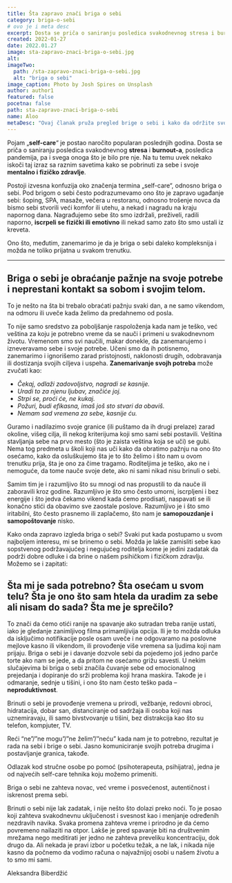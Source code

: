 ```yaml
---
title: Šta zapravo znači briga o sebi
category: briga-o-sebi
# ovo je i meta desc
excerpt: Dosta se priča o saniranju posledica svakodnevnog stresa i burnout-a, posledica pandemija, pa i svega onoga što je bilo pre nje.
created: 2022-01-27
date: 2022.01.27
image: sta-zapravo-znaci-briga-o-sebi.jpg
alt:
imageTwo:
  path: /sta-zapravo-znaci-briga-o-sebi.jpg
  alt: "briga o sebi"
image_caption: Photo by Josh Spires on Unsplash
author: author1
featured: false
pocetna: false
path: sta-zapravo-znaci-briga-o-sebi
name: Aloo
metaDesc: "Ovaj članak pruža pregled brige o sebi i kako da održite svoje ciljeve. Od odvajanja vremena za sebe do postavljanja granica, saznajte kako možete da se brinete o sebi."
---
```


Pojam „**self-care**“ je postao naročito popularan poslednjih godina. Dosta se priča o saniranju posledica svakodnevnog **stresa** i **burnout-a**, posledica pandemija, pa i svega onoga što je bilo pre nje. Na tu temu uvek nekako iskoči taj izraz sa raznim savetima kako se pobrinuti za sebe i svoje **mentalno i fizičko zdravlje**.

Postoji izvesna konfuzija oko značenja termina „self-care“, odnosno briga o sebi. Pod brigom o sebi često podrazumevamo ono što je zapravo ugađanje sebi: šoping, SPA, masaže, večera u restoranu, odnosno trošenje novca da bismo sebi stvorili veći komfor ili utehu, a nekad i nagradu na kraju napornog dana. Nagrađujemo sebe što smo izdržali, preživeli, radili naporno, **iscrpeli se fizički ili emotivno** ili nekad samo zato što smo ustali iz kreveta.

Ono što, međutim, zanemarimo je da je briga o sebi daleko kompleksnija i možda ne toliko prijatna u svakom trenutku.

---
## Briga o sebi je obraćanje pažnje na svoje potrebe i neprestani kontakt sa sobom i svojim telom.

 To je nešto na šta bi trebalo obraćati pažnju svaki dan, a ne samo vikendom, na odmoru ili uveče kada želimo da predahnemo od posla.

To nije samo sredstvo za poboljšanje raspoloženja kada nam je teško, već veština za koju je potrebno vreme da se nauči i primeni u svakodnevnom životu. Vremenom smo svi naučili, makar donekle, da zanemarujemo i izneveravamo sebe i svoje potrebe. Učeni smo da ih potisnemo, zanemarimo i ignorišemo zarad pristojnosti, naklonosti drugih, odobravanja ili dostizanja svojih ciljeva i uspeha. **Zanemarivanje svojh potreba** može zvučati kao:

- *Čekaj, odlaži zadovoljstvo, nagradi se kasnije.*
- *Uradi to za njenu ljubav, značiće joj.*
- *Strpi se, proći će, ne kukaj.*
- *Požuri, budi efikasna, imaš još sto stvari da obaviš.*
- *Nemam sad vremena za sebe, kasnije ću.*


Guramo i nadilazimo svoje granice (ili puštamo da ih drugi prelaze) zarad okoline, višeg cilja, ili nekog kriterijuma koji smo sami sebi postavili. Veština stavljanja sebe na prvo mesto (što je zaista veština koja se uči) se gubi. Nema tog predmeta u školi koji nas uči kako da obratimo pažnju na ono što osećamo, kako da osluškujemo šta je to što želimo i što nam u ovom trenutku prija, šta je ono za čime tragamo. Roditeljima je teško, ako ne i nemoguće, da tome nauče svoje dete, ako ni sami nikad nisu brinuli o sebi. 

Samim tim je i razumljivo što su mnogi od nas propustili to da nauče ili zaboravili kroz godine. Razumljivo je što smo često umorni, iscrpljeni i bez energije i što jedva čekamo vikend kada ćemo prodisati, naspavati se ili konačno stići da obavimo sve zaostale poslove. Razumljivo je i što smo iritabilni, što često prasnemo ili zaplačemo, što nam je **samopouzdanje i samopoštovanje** nisko.

Kako onda zapravo izgleda briga o sebi? Svaki put kada postupamo u svom najboljem interesu, mi se brinemo o sebi. Možda je lakše zamisliti sebe kao sopstvenog podržavajućeg i negujućeg roditelja kome je jedini zadatak da podrži dobre odluke i da brine o našem psihičkom i fizičkom zdravlju. Možemo se i zapitati:

## Šta mi je sada potrebno? Šta osećam u svom telu? Šta je ono što sam htela da uradim za sebe ali nisam do sada? Šta me je sprečilo?

To znači da ćemo otići ranije na spavanje ako sutradan treba ranije ustati, iako je gledanje zanimljivog filma primamljivija opcija. Ili je to možda odluka da isključimo notifikacije posle osam uveče i ne odgovaramo na poslovne mejlove kasno ili vikendom, ili provođenje više vremena sa ljudima koji nam prijaju. Briga o sebi je i davanje dozvole sebi da pojedemo još jedno parče torte ako nam se jede, a da pritom ne osećamo grižu savesti. U nekim slučajevima bi briga o sebi značila čuvanje sebe od emocionalnog prejedanja i dopiranje do srži problema koji hrana maskira. Takođe je i odmaranje, sednje u tišini, i ono što nam često teško pada – **neproduktivnost**.

Brinuti o sebi je provođenje vremena u prirodi, vežbanje, redovni obroci, hidratacija, dobar san, distanciranje od sadržaja ili osoba koji nas uznemiravaju, ili samo bivstvovanje u tišini, bez distrakcija kao što su telefon, kompjuter, TV.

Reći “ne”/”ne mogu”/”ne želim”/”neću” kada nam je to potrebno, rezultat je rada na sebi i brige o sebi. Jasno komuniciranje svojih potreba drugima i postavljanje granica, takođe.

Odlazak kod stručne osobe po pomoć (psihoterapeuta, psihijatra), jedna je od najvećih self-care tehnika koju možemo primeniti.

Briga o sebi ne zahteva novac, već vreme i posvećenost, autentičnost i iskrenost prema sebi.

Brinuti o sebi nije lak zadatak, i nije nešto što dolazi preko noći. To je posao koji zahteva svakodnevnu uključenost i svesnost kao i menjanje određenih nezdravih navika. Svaka promena zahteva vreme i prirodno je da ćemo povremeno nailaziti na otpor. Lakše je pred spavanje biti na društvenim mrežama nego meditirati jer jedno ne zahteva preveliku koncentraciju, dok drugo da. Ali nekada je pravi izbor u početku težak, a ne lak, i nikada nije kasno da počnemo da vodimo računa o najvažnijoj osobi u našem životu a to smo mi sami.




Aleksandra Biberdžić